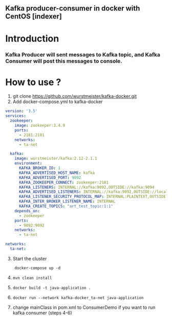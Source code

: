 ## Kafka producer-consumer in docker with CentOS [indexer]

# Introduction

### **Kafka Producer will sent messages to Kafka topic, and Kafka Consumer will post this messages to console.**


# How to use ? 


1. git clone https://github.com/wurstmeister/kafka-docker.git
2. Add docker-compose.yml to kafka-docker
```yaml
version: '3.5'
services:
  zookeeper:
    image: zookeeper:3.4.9
    ports:
      - 2181:2181
    networks:
      - ta-net

  kafka:
    image: wurstmeister/kafka:2.12-2.1.1
    environment:
      KAFKA_BROKER_ID: 1
      KAFKA_ADVERTISED_HOST_NAME: kafka
      KAFKA_ADVERTISED_PORT: 9092
      KAFKA_ZOOKEEPER_CONNECT: zookeeper:2181
      KAFKA_LISTENERS: INTERNAL://kafka:9092,OUTSIDE://kafka:9094
      KAFKA_ADVERTISED_LISTENERS: INTERNAL://kafka:9092,OUTSIDE://localhost:9094
      KAFKA_LISTENER_SECURITY_PROTOCOL_MAP: INTERNAL:PLAINTEXT,OUTSIDE:PLAINTEXT
      KAFKA_INTER_BROKER_LISTENER_NAME: INTERNAL
      KAFKA_CREATE_TOPICS: "art_test_topic:1:1"
    depends_on:
      - zookeeper
    ports:
      - 9092:9092
    networks:
      - ta-net

networks:
  ta-net:
```
3. Start the cluster
```
    docker-compose up -d
   ```
   
4. `mvn clean install`

5. `docker build -t java-application .`
6. `docker run --network kafka-docker_ta-net java-application`
7. change mainClass in pom.xml to ConsumerDemo if you want to run kafka consumer (steps 4-6)
